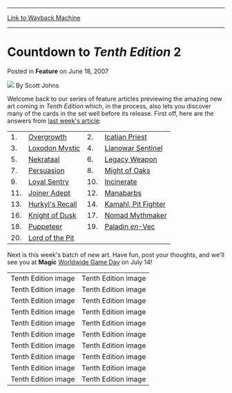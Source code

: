 
---
[Link to Wayback Machine](https://web.archive.org/web/20210503155239/https://magic.wizards.com/en/articles/archive/countdown-tenth-edition-2-2007-06-18)

[_metadata_:author]:- "Scott Johns"
[_metadata_:description]:- "Welcome back to our series of feature articles previewing the amazing new art coming in Tenth Edition which, in the process, also lets you discover many of the cards in the set well before its release. First off, here are the answers from last week's article:   1. Overgrowth 2. Icatian Priest 3. Loxodon Mystic 4. Llanowar Sentinel 5. Nekrataal 6. Legacy Weapon 7. Persuasion 8."
[_metadata_:generator]:- "Drupal 7 (http://drupal.org)"
[_metadata_:node]:- "633631"
[_metadata_:publish_date]:- "2007-06-18"
[_metadata_:source]:- "div-main-content"
[_metadata_:title]:- "Countdown to Tenth Edition 2"
[_metadata_:wayback_capture_timestamp]:- "2021-05-03 15:52:39"
[_metadata_:wayback_raw_url]:- "https://web.archive.org/web/20210503155239id_/https://magic.wizards.com/en/articles/archive/countdown-tenth-edition-2-2007-06-18"
[_metadata_:wayback_url]:- "https://magic.wizards.com/en/articles/archive/countdown-tenth-edition-2-2007-06-18"
---


Countdown to *Tenth Edition* 2
==============================



 Posted in **Feature**
 on June 18, 2007 






![](https://media.magic.wizards.com/styles/auth_small/public/images/person/authorpic_scottjohns.jpg)
By Scott Johns












Welcome back to our series of feature articles previewing the amazing new art coming in *Tenth Edition* which, in the process, also lets you discover many of the cards in the set well before its release. First off, here are the answers from [last week's article](/en/node/633626):




|  |  |  |  |
| --- | --- | --- | --- |
| 1. | [Overgrowth](http://gatherer.wizards.com/Pages/Card/Details.aspx?name=Overgrowth) | 2. | [Icatian Priest](http://gatherer.wizards.com/Pages/Card/Details.aspx?name=Icatian+Priest) |
| 3. | [Loxodon Mystic](http://gatherer.wizards.com/Pages/Card/Details.aspx?name=Loxodon+Mystic) | 4. | [Llanowar Sentinel](http://gatherer.wizards.com/Pages/Card/Details.aspx?name=Llanowar+Sentinel) |
| 5. | [Nekrataal](http://gatherer.wizards.com/Pages/Card/Details.aspx?name=Nekrataal) | 6. | [Legacy Weapon](http://gatherer.wizards.com/Pages/Card/Details.aspx?name=Legacy+Weapon) |
| 7. | [Persuasion](http://gatherer.wizards.com/Pages/Card/Details.aspx?name=Persuasion) | 8. | [Might of Oaks](http://gatherer.wizards.com/Pages/Card/Details.aspx?name=Might+of+Oaks) |
| 9. | [Loyal Sentry](http://gatherer.wizards.com/Pages/Card/Details.aspx?name=Loyal+Sentry) | 10. | [Incinerate](http://gatherer.wizards.com/Pages/Card/Details.aspx?name=Incinerate) |
| 11. | [Joiner Adept](http://gatherer.wizards.com/Pages/Card/Details.aspx?name=Joiner+Adept) | 12. | [Manabarbs](http://gatherer.wizards.com/Pages/Card/Details.aspx?name=Manabarbs) |
| 13. | [Hurkyl's Recall](http://gatherer.wizards.com/Pages/Card/Details.aspx?name=Hurkyl%27s+Recall) | 14. | [Kamahl, Pit Fighter](http://gatherer.wizards.com/Pages/Card/Details.aspx?name=Kamahl%2C+Pit+Fighter) |
| 16. | [Knight of Dusk](http://gatherer.wizards.com/Pages/Card/Details.aspx?name=Knight+of+Dusk) | 17. | [Nomad Mythmaker](http://gatherer.wizards.com/Pages/Card/Details.aspx?name=Nomad+Mythmaker) |
| 18. | [Puppeteer](http://gatherer.wizards.com/Pages/Card/Details.aspx?name=Puppeteer) | 19. | [Paladin *en*-Vec](http://gatherer.wizards.com/Pages/Card/Details.aspx?name=Paladin+en-Vec) |
| 20. | [Lord of the Pit](http://gatherer.wizards.com/Pages/Card/Details.aspx?name=Lord+of+the+Pit) |

Next is this week's batch of new art. Have fun, post your thoughts, and we'll see you at **Magic** [Worldwide Game Day](http://archive.wizards.com/Magic/Magazine/Article.aspx?x=mtgcom/events/07gameday&dcmp=ILC-MTGFEAT) on July 14!




|  |  |
| --- | --- |
| Tenth Edition image | Tenth Edition image |
| Tenth Edition image | Tenth Edition image |
| Tenth Edition image | Tenth Edition image |
| Tenth Edition image | Tenth Edition image |
| Tenth Edition image | Tenth Edition image |
| Tenth Edition image | Tenth Edition image |
| Tenth Edition image | Tenth Edition image |
| Tenth Edition image | Tenth Edition image |
| Tenth Edition image | Tenth Edition image |
| Tenth Edition image | Tenth Edition image |







